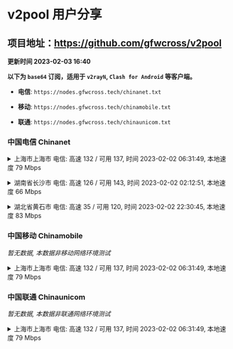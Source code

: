 # v2pool 用户分享
## 项目地址：<https://github.com/gfwcross/v2pool>
**更新时间 2023-02-03 16:40**


**以下为 `base64` 订阅，适用于 `v2rayN`, `Clash for Android` 等客户端。**

- **电信**: `https://nodes.gfwcross.tech/chinanet.txt`

- **移动**: `https://nodes.gfwcross.tech/chinamobile.txt`

- **联通**: `https://nodes.gfwcross.tech/chinaunicom.txt`


### 中国电信 Chinanet
<details><summary>上海市上海市 电信: 高速 132 / 可用 137, 时间 2023-02-02 06:31:49, 本地速度 79 Mbps</summary><p>可用节点订阅：https://transfer.sh/jC1g6i/running.txt<br>高速节点订阅：https://transfer.sh/5V0kdq/good.txt<br>低延迟节点订阅：https://transfer.sh/MShOPN/low_delay.txt</p></details>
<p></p><details><summary>湖南省长沙市 电信: 高速 126 / 可用 143, 时间 2023-02-02 02:12:51, 本地速度 66 Mbps</summary><p>可用节点订阅：https://transfer.sh/WSI4tS/running.txt<br>高速节点订阅：https://transfer.sh/bAhK8v/good.txt<br>低延迟节点订阅：https://transfer.sh/pG1Nxn/low_delay.txt</p></details>
<p></p><details><summary>湖北省黄石市 电信: 高速 35 / 可用 120, 时间 2023-02-02 22:30:45, 本地速度 83 Mbps</summary><p>可用节点订阅：https://transfer.sh/hr9nyM/running.txt<br>高速节点订阅：https://transfer.sh/6uvjwt/good.txt<br>低延迟节点订阅：https://transfer.sh/cxbcDh/low_delay.txt</p></details>
<p></p>

### 中国移动 Chinamobile
<i>暂无数据, 本数据非移动网络环境测试</i>
<details><summary>上海市上海市 电信: 高速 132 / 可用 137, 时间 2023-02-02 06:31:49, 本地速度 79 Mbps</summary><p>可用节点订阅：https://transfer.sh/jC1g6i/running.txt<br>高速节点订阅：https://transfer.sh/5V0kdq/good.txt<br>低延迟节点订阅：https://transfer.sh/MShOPN/low_delay.txt</p></details>
<p></p>

### 中国联通 Chinaunicom
<i>暂无数据, 本数据非联通网络环境测试</i>
<details><summary>上海市上海市 电信: 高速 132 / 可用 137, 时间 2023-02-02 06:31:49, 本地速度 79 Mbps</summary><p>可用节点订阅：https://transfer.sh/jC1g6i/running.txt<br>高速节点订阅：https://transfer.sh/5V0kdq/good.txt<br>低延迟节点订阅：https://transfer.sh/MShOPN/low_delay.txt</p></details>
<p></p>
